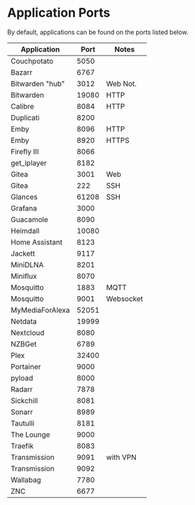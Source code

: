 # Application Ports

By default, applications can be found on the ports listed below.

| Application     | Port   | Notes     |
|-----------------|--------|-----------|
| Couchpotato     | 5050   |           |
| Bazarr          | 6767   |           |
| Bitwarden "hub" | 3012   | Web Not.  |
| Bitwarden       | 19080  | HTTP      |
| Calibre         | 8084   | HTTP      |
| Duplicati       | 8200   |           |
| Emby            | 8096   | HTTP      |
| Emby            | 8920   | HTTPS     |
| Firefly III     | 8066   |           |
| get_iplayer     | 8182   |           |
| Gitea           | 3001   | Web       |
| Gitea           | 222    | SSH       |
| Glances         | 61208  | SSH       |
| Grafana         | 3000   |           |
| Guacamole       | 8090   |           |
| Heimdall        | 10080  |           |
| Home Assistant  | 8123   |           |
| Jackett         | 9117   |           |
| MiniDLNA        | 8201   |           |
| Miniflux        | 8070   |           |
| Mosquitto       | 1883   | MQTT      |
| Mosquitto       | 9001   | Websocket |
| MyMediaForAlexa | 52051  |           |
| Netdata         | 19999  |           |
| Nextcloud       | 8080   |           |
| NZBGet          | 6789   |           |
| Plex            | 32400  |           |
| Portainer       | 9000   |           |
| pyload          | 8000   |           |
| Radarr          | 7878   |           |
| Sickchill       | 8081   |           |
| Sonarr          | 8989   |           |
| Tautulli        | 8181   |           |
| The Lounge      | 9000   |           |
| Traefik         | 8083   |           |
| Transmission    | 9091   | with VPN  |
| Transmission    | 9092   |           |
| Wallabag        | 7780   |           |
| ZNC             | 6677   |           |
